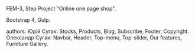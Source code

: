 FEM-3, Step Project "Online one page shop".

Bootstrap 4, Gulp.

authors:
Юрій Сугак: Stocks, Products, Blog, Subscribe, Footer, Copyright.
Олександр Сугак: Navbar, Header, Top-menu, Top-slider, Our features, Furniture Gallery.
